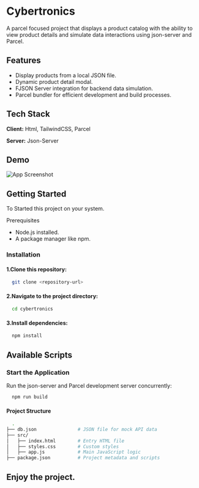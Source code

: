 
# Cybertronics

A parcel focused project that displays a product catalog with the ability to view product details and simulate data interactions using json-server and Parcel.






## Features

- Display products from a local JSON file.
- Dynamic product detail modal.
- FJSON Server integration for backend data simulation.
- Parcel bundler for efficient development and build processes.


## Tech Stack

**Client:** Html, TailwindCSS, Parcel

**Server:** Json-Server


## Demo 

![App Screenshot](https://via.placeholder.com/468x300?text=App+Screenshot+Here)


## Getting Started

To Started this project on your system.

Prerequisites
- Node.js installed.
- A package manager like npm.

### Installation

#### 1.Clone this repository:
```bash
  git clone <repository-url>
```

#### 2.Navigate to the project directory:
```bash
  cd cybertronics
```


#### 3.Install dependencies:
```bash
  npm install
```

## Available Scripts



### Start the Application
Run the json-server and Parcel development server concurrently:
```bash
  npm run build
```



#### Project Structure
```bash
  .
├── db.json               # JSON file for mock API data
├── src/
│   ├── index.html        # Entry HTML file
│   ├── styles.css        # Custom styles
│   ├── app.js            # Main JavaScript logic
├── package.json          # Project metadata and scripts

```


## Enjoy the project.